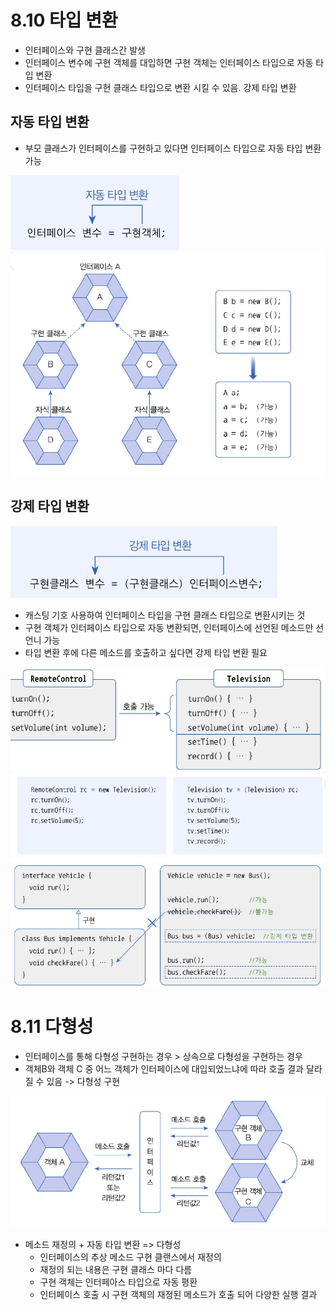 # 8.10 타입 변환
- 인터페이스와 구현 클래스간 발생
- 인터페이스 변수에 구현 객체를 대입하면 구현 객체는 인터페이스 타입으로 자동 타입 변환
- 인터페이스 타입을 구현 클래스 타입으로 변환 시킬 수 있음. 강제 타입 변환

## 자동 타입 변환
- 부모 클래스가 인터페이스를 구현하고 있다면 인터페이스 타입으로 자동 타입 변환 가능

![img.png](img.png)  
![img_1.png](img_1.png)

## 강제 타입 변환
![img_2.png](img_2.png)

- 캐스팅 기호 사용하여 인터페이스 타입을 구현 클래스 타입으로 변환시키는 것
- 구현 객체가 인터페이스 타입으로 자동 변환되면, 인터페이스에 선언된 메소드만 선언니 가능
- 타입 변환 후에 다른 메소드를 호출하고 싶다면 강제 타입 변환 필요

![img_3.png](img_3.png)  
![img_4.png](img_4.png)  
![img_5.png](img_5.png)

# 8.11 다형성
- 인터페이스를 통해 다형성 구현하는 경우 > 상속으로 다형성을 구현하는 경우
- 객체B와 객체 C 중 어느 객체가 인터페이스에 대입되었느냐에 따라 호출 결과 달라질 수 있음 -> 다형성 구현

![img_6.png](img_6.png)

- 메소드 재정의 + 자동 타입 변환 => 다형성
  - 인터페이스의 추상 메소드 구현 클랜스에서 재정의
  - 재정의 되는 내용은 구현 클래스 마다 다름
  - 구현 객체는 인터페아스 타입으로 자동 평환
  - 인터페이스 호출 시 구현 객체의 재정된 메소드가 호출 되어 다양한 실행 결과
